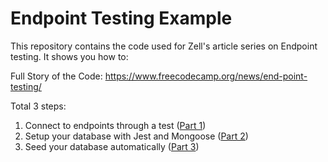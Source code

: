 # Endpoint Testing Example

This repository contains the code used for Zell's article series on Endpoint testing. It shows you how to:

Full Story of the Code: https://www.freecodecamp.org/news/end-point-testing/

Total 3 steps:

1. Connect to endpoints through a test ([Part 1](https://zellwk.com/blog/endpoint-testing))
2. Setup your database with Jest and Mongoose ([Part 2](https://zellwk.com/blog/jest-and-mongoose))
3. Seed your database automatically ([Part 3](https://zellwk.com/blog/seed-database))

